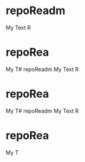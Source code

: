 # repoReadm
My Text R
 # repoRea
My T# repoReadm
My Text R
 # repoRea
My T# repoReadm
My Text R
 # repoRea
My T
